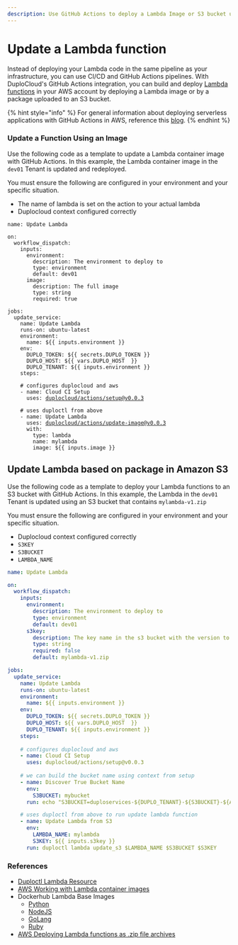 ```yaml
---
description: Use GitHub Actions to deploy a Lambda Image or S3 bucket update
---
```


# Update a Lambda function

Instead of deploying your Lambda code in the same pipeline as your infrastructure, you can use CI/CD and GitHub Actions pipelines. With DuploCloud's GitHub Actions integration, you can build and deploy [Lambda functions](../../aws-user-guide/aws-services/lambda/) in your AWS account by deploying a Lambda image or by a package uploaded to an S3 bucket.

{% hint style="info" %}
For general information about deploying serverless applications with GitHub Actions in AWS, reference this [blog](https://aws.amazon.com/blogs/compute/using-github-actions-to-deploy-serverless-applications/).
{% endhint %}

### Update a Function Using an Image&#x20;

Use the following code as a template to update a Lambda container image with GitHub Actions. In this example, the Lambda container image in the `dev01` Tenant is updated and redeployed.

You must ensure the following are configured in your environment and your specific situation.&#x20;

* The name of lambda is set on the action to your actual lambda
* Duplocloud context configured correctly

<pre class="language-yaml"><code class="lang-yaml">name: Update Lambda

on: 
  workflow_dispatch:
    inputs:
      environment:
        description: The environment to deploy to
        type: environment
        default: dev01
      image:
        description: The full image
        type: string
        required: true

jobs:
  update_service:
    name: Update Lambda
    runs-on: ubuntu-latest
    environment: 
      name: ${{ inputs.environment }}
    env:
      DUPLO_TOKEN: ${{ secrets.DUPLO_TOKEN }}
      DUPLO_HOST: ${{ vars.DUPLO_HOST  }}
      DUPLO_TENANT: ${{ inputs.environment }}
    steps: 
    
    # configures duplocloud and aws
    - name: Cloud CI Setup
      uses: <a data-footnote-ref href="#user-content-fn-1">duplocloud/actions/setup@v0.0.3</a>

    # uses duploctl from above
    - name: Update Lambda
      uses: <a data-footnote-ref href="#user-content-fn-2">duplocloud/actions/update-image@v0.0.3</a>
      with:
        type: lambda
        name: mylambda
        image: ${{ inputs.image }}
</code></pre>

## Update Lambda based on package in Amazon S3

Use the following code as a template to deploy your Lambda functions to an S3 bucket with GitHub Actions. In this example, the Lambda in the `dev01` Tenant is updated using an S3 bucket that contains `mylambda-v1.zip`

You must ensure the following are configured in your environment and your specific situation.&#x20;

* Duplocloud context configured correctly
* `S3KEY`
* `S3BUCKET`
* `LAMBDA_NAME`

```yaml
name: Update Lambda

on: 
  workflow_dispatch:
    inputs:
      environment:
        description: The environment to deploy to
        type: environment
        default: dev01
      s3key:
        description: The key name in the s3 bucket with the version to deploy.
        type: string
        required: false
        default: mylambda-v1.zip

jobs:
  update_service:
    name: Update Lambda
    runs-on: ubuntu-latest
    environment: 
      name: ${{ inputs.environment }}
    env:
      DUPLO_TOKEN: ${{ secrets.DUPLO_TOKEN }}
      DUPLO_HOST: ${{ vars.DUPLO_HOST  }}
      DUPLO_TENANT: ${{ inputs.environment }}
    steps: 
    
    # configures duplocloud and aws
    - name: Cloud CI Setup
      uses: duplocloud/actions/setup@v0.0.3
      
    # we can build the bucket name using context from setup
    - name: Discover True Bucket Name
      env:
        S3BUCKET: mybucket
      run: echo "S3BUCKET=duploservices-${DUPLO_TENANT}-${S3BUCKET}-${AWS_ACCOUNT_ID}" >> $GITHUB_ENV

    # uses duploctl from above to run update lambda function
    - name: Update Lambda from S3
      env:
        LAMBDA_NAME: mylambda
        S3KEY: ${{ inputs.s3key }}
      run: duploctl lambda update_s3 $LAMBDA_NAME $S3BUCKET $S3KEY
```

### References

* [Duploctl Lambda Resource](https://github.com/duplocloud/duploctl/wiki/Lambda)
* [AWS Working with Lambda container images](https://docs.aws.amazon.com/lambda/latest/dg/images-create.html)
* Dockerhub Lambda Base Images
  * [Python](https://hub.docker.com/r/amazon/aws-lambda-python)
  * [NodeJS](https://hub.docker.com/r/amazon/aws-lambda-nodejs)
  * [GoLang](https://hub.docker.com/r/amazon/aws-lambda-go)
  * [Ruby](https://hub.docker.com/r/amazon/aws-lambda-ruby)
* [AWS Deploying Lambda functions as .zip file archives](https://docs.aws.amazon.com/lambda/latest/dg/configuration-function-zip.html)

[^1]: [https://github.com/duplocloud/actions/tree/main/setup](https://github.com/duplocloud/actions/tree/main/setup)

[^2]: [https://github.com/duplocloud/actions/tree/main/update-image](https://github.com/duplocloud/actions/tree/main/update-image)
